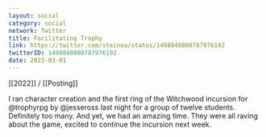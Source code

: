 ```yaml
---
layout: social
category: social
network: Twitter
title: Facilitating Trophy
link: https://twitter.com/steinea/status/1498840800787976192
twitterID: 1498840800787976192
date: 2022-03-01
---
```


[[2022]] / [[Posting]]

I ran character creation and the first ring of the Witchwood incursion for @trophyrpg by @jesseross last night for a group of twelve students. Definitely too many. And yet, we had an amazing time. They were all raving about the game, excited to continue the incursion next week.
